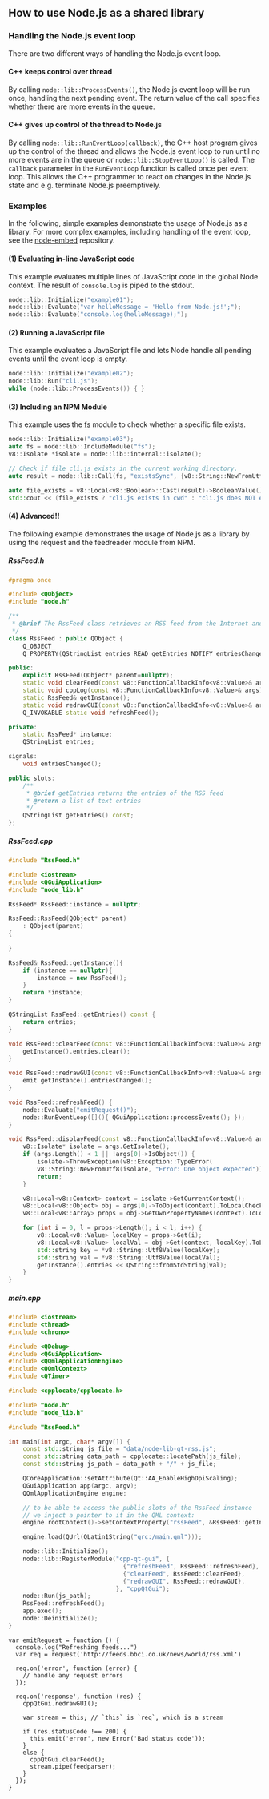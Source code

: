 ## How to use Node.js as a shared library
### Handling the Node.js event loop
There are two different ways of handling the Node.js event loop.
#### C++ keeps control over thread
By calling `node::lib::ProcessEvents()`, the Node.js event loop will be run once, handling the next pending event. The return value of the call specifies whether there are more events in the queue.

#### C++ gives up control of the thread to Node.js
By calling `node::lib::RunEventLoop(callback)`, the C++ host program gives up the control of the thread and allows the Node.js event loop to run until no more events are in the queue or `node::lib::StopEventLoop()` is called. The `callback` parameter in the `RunEventLoop` function is called once per event loop. This allows the C++ programmer to react on changes in the Node.js state and e.g. terminate Node.js preemptively.

### Examples

In the following, simple examples demonstrate the usage of Node.js as a library. For more complex examples, including handling of the event loop, see the [node-embed](https://github.com/hpicgs/node-embed) repository.

#### (1) Evaluating in-line JavaScript code
This example evaluates multiple lines of JavaScript code in the global Node context. The result of `console.log` is piped to the stdout.

```C++
node::lib::Initialize("example01");
node::lib::Evaluate("var helloMessage = 'Hello from Node.js!';");
node::lib::Evaluate("console.log(helloMessage);");
```

#### (2) Running a JavaScript file
This example evaluates a JavaScript file and lets Node handle all pending events until the event loop is empty.

```C++
node::lib::Initialize("example02");
node::lib::Run("cli.js");
while (node::lib::ProcessEvents()) { }
``` 


#### (3) Including an NPM Module
This example uses the [fs](https://nodejs.org/api/fs.html) module to check whether a specific file exists.
```C++
node::lib::Initialize("example03");
auto fs = node::lib::IncludeModule("fs");
v8::Isolate *isolate = node::lib::internal::isolate();

// Check if file cli.js exists in the current working directory.
auto result = node::lib::Call(fs, "existsSync", {v8::String::NewFromUtf8(isolate, "cli.js")});

auto file_exists = v8::Local<v8::Boolean>::Cast(result)->BooleanValue();
std::cout << (file_exists ? "cli.js exists in cwd" : "cli.js does NOT exist in cwd") << std::endl;

```

#### (4) Advanced!!

The following example demonstrates the usage of Node.js as a library by using the request and the feedreader module from NPM.

##### RssFeed.h
```C++
#pragma once

#include <QObject>
#include "node.h"

/**
 * @brief The RssFeed class retrieves an RSS feed from the Internet and provides its entries.
 */
class RssFeed : public QObject {
    Q_OBJECT
    Q_PROPERTY(QStringList entries READ getEntries NOTIFY entriesChanged)

public:
    explicit RssFeed(QObject* parent=nullptr);
    static void clearFeed(const v8::FunctionCallbackInfo<v8::Value>& args);
    static void cppLog(const v8::FunctionCallbackInfo<v8::Value>& args);
    static RssFeed& getInstance();
    static void redrawGUI(const v8::FunctionCallbackInfo<v8::Value>& args);
    Q_INVOKABLE static void refreshFeed();

private:
    static RssFeed* instance;
    QStringList entries;

signals:
    void entriesChanged();

public slots:
    /**
     * @brief getEntries returns the entries of the RSS feed
     * @return a list of text entries
     */
    QStringList getEntries() const;
};
```

##### RssFeed.cpp
```C++
#include "RssFeed.h"

#include <iostream>
#include <QGuiApplication>
#include "node_lib.h"

RssFeed* RssFeed::instance = nullptr;

RssFeed::RssFeed(QObject* parent)
    : QObject(parent)
{
   
}

RssFeed& RssFeed::getInstance(){
    if (instance == nullptr){
        instance = new RssFeed();
    }
    return *instance;
}

QStringList RssFeed::getEntries() const {
    return entries;
}

void RssFeed::clearFeed(const v8::FunctionCallbackInfo<v8::Value>& args) {
    getInstance().entries.clear();
}

void RssFeed::redrawGUI(const v8::FunctionCallbackInfo<v8::Value>& args) {
    emit getInstance().entriesChanged();
}

void RssFeed::refreshFeed() {
    node::Evaluate("emitRequest()");
    node::RunEventLoop([](){ QGuiApplication::processEvents(); });
}

void RssFeed::displayFeed(const v8::FunctionCallbackInfo<v8::Value>& args){
    v8::Isolate* isolate = args.GetIsolate();
    if (args.Length() < 1 || !args[0]->IsObject()) {
        isolate->ThrowException(v8::Exception::TypeError(
        v8::String::NewFromUtf8(isolate, "Error: One object expected")));
        return;
    }

    v8::Local<v8::Context> context = isolate->GetCurrentContext();
    v8::Local<v8::Object> obj = args[0]->ToObject(context).ToLocalChecked();
    v8::Local<v8::Array> props = obj->GetOwnPropertyNames(context).ToLocalChecked();

    for (int i = 0, l = props->Length(); i < l; i++) {
        v8::Local<v8::Value> localKey = props->Get(i);
        v8::Local<v8::Value> localVal = obj->Get(context, localKey).ToLocalChecked();
        std::string key = *v8::String::Utf8Value(localKey);
        std::string val = *v8::String::Utf8Value(localVal);
        getInstance().entries << QString::fromStdString(val);
    }
}
```

##### main.cpp
```C++
#include <iostream>
#include <thread>
#include <chrono>

#include <QDebug>
#include <QGuiApplication>
#include <QQmlApplicationEngine>
#include <QQmlContext>
#include <QTimer>

#include <cpplocate/cpplocate.h>

#include "node.h"
#include "node_lib.h"

#include "RssFeed.h"

int main(int argc, char* argv[]) {
    const std::string js_file = "data/node-lib-qt-rss.js";
    const std::string data_path = cpplocate::locatePath(js_file);
    const std::string js_path = data_path + "/" + js_file;

    QCoreApplication::setAttribute(Qt::AA_EnableHighDpiScaling);
    QGuiApplication app(argc, argv);
    QQmlApplicationEngine engine;

    // to be able to access the public slots of the RssFeed instance
    // we inject a pointer to it in the QML context:
    engine.rootContext()->setContextProperty("rssFeed", &RssFeed::getInstance());

    engine.load(QUrl(QLatin1String("qrc:/main.qml")));

    node::lib::Initialize();
    node::lib::RegisterModule("cpp-qt-gui", {
                                {"refreshFeed", RssFeed::refreshFeed},
                                {"clearFeed", RssFeed::clearFeed},
                                {"redrawGUI", RssFeed::redrawGUI},
                              }, "cppQtGui");
    node::Run(js_path);
    RssFeed::refreshFeed();
    app.exec();
    node::Deinitialize();
}
```

```JS
var emitRequest = function () {
  console.log("Refreshing feeds...")
  var req = request('http://feeds.bbci.co.uk/news/world/rss.xml')

  req.on('error', function (error) {
    // handle any request errors
  });

  req.on('response', function (res) {
    cppQtGui.redrawGUI();
    
    var stream = this; // `this` is `req`, which is a stream
  
    if (res.statusCode !== 200) {
      this.emit('error', new Error('Bad status code'));
    }
    else {
      cppQtGui.clearFeed();
      stream.pipe(feedparser);
    }
  });
}

```